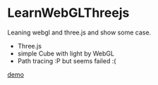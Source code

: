 # LearnWebGLThreejs

Leaning webgl and three.js and show some case.

- Three.js
- simple Cube with light by WebGL
- Path tracing :P but seems failed :(

[demo](https://shirleyr.github.io/LearnWebGLThreejs/index.html)

